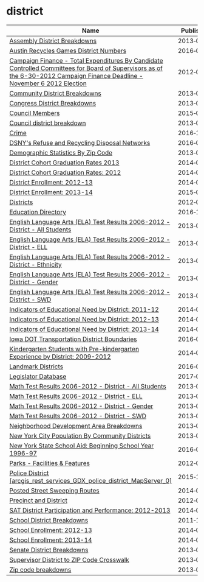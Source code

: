 # district

Name | Published
---- | ---------
[Assembly District Breakdowns](../datasets/2t32-hbca.md) | 2013&#x2011;06&#x2011;26
[Austin Recycles Games District Numbers](../datasets/4hh5-fx4w.md) | 2016&#x2011;05&#x2011;17
[Campaign Finance - Total Expenditures By Candidate Controlled Committees for Board of Supervisors as of the 6-30-2012 Campaign Finance Deadline - November 6 2012 Election](../datasets/8fqb-pfp6.md) | 2012&#x2011;09&#x2011;11
[Community District Breakdowns](../datasets/w3c6-35wg.md) | 2013&#x2011;06&#x2011;21
[Congress District Breakdowns](../datasets/77d2-9ebr.md) | 2013&#x2011;06&#x2011;26
[Council Members](../datasets/uvw5-9znb.md) | 2015&#x2011;02&#x2011;17
[Council district breakdown](../datasets/jqy3-ybjq.md) | 2013&#x2011;06&#x2011;26
[Crime](../datasets/icn6-v9z3.md) | 2016&#x2011;11&#x2011;15
[DSNY's Refuse and Recycling Disposal Networks](../datasets/kzmz-ivhb.md) | 2016&#x2011;02&#x2011;19
[Demographic Statistics By Zip Code](../datasets/kku6-nxdu.md) | 2013&#x2011;06&#x2011;26
[District Cohort Graduation Rates 2013](../datasets/tga8-h5sq.md) | 2014&#x2011;06&#x2011;25
[District Cohort Graduation Rates: 2012](../datasets/sus6-q2ti.md) | 2014&#x2011;07&#x2011;24
[District Enrollment: 2012-13](../datasets/bygz-gaef.md) | 2014&#x2011;06&#x2011;19
[District Enrollment: 2013-14](../datasets/bb6g-79yj.md) | 2015&#x2011;01&#x2011;28
[Districts](../datasets/h89v-f4as.md) | 2012&#x2011;09&#x2011;03
[Education Directory](../datasets/9k2y-kqxn.md) | 2016&#x2011;10&#x2011;28
[English Language Arts (ELA) Test Results 2006-2012 - District - All Students](../datasets/yhfh-vyns.md) | 2013&#x2011;02&#x2011;20
[English Language Arts (ELA) Test Results 2006-2012 - District - ELL](../datasets/tbvj-mbps.md) | 2013&#x2011;02&#x2011;20
[English Language Arts (ELA) Test Results 2006-2012 - District - Ethnicity](../datasets/vqix-8bak.md) | 2013&#x2011;02&#x2011;20
[English Language Arts (ELA) Test Results 2006-2012 - District - Gender](../datasets/49kg-8sce.md) | 2013&#x2011;02&#x2011;20
[English Language Arts (ELA) Test Results 2006-2012 - District - SWD](../datasets/rq2f-42ua.md) | 2013&#x2011;02&#x2011;20
[Indicators of Educational Need by District: 2011-12](../datasets/re57-j6dx.md) | 2014&#x2011;09&#x2011;03
[Indicators of Educational Need by District: 2012-13](../datasets/399t-fqcf.md) | 2014&#x2011;09&#x2011;03
[Indicators of Educational Need by District: 2013-14](../datasets/ufj7-82t7.md) | 2014&#x2011;09&#x2011;03
[Iowa DOT Transportation District Boundaries](../datasets/rmgc-en4a.md) | 2016&#x2011;06&#x2011;08
[Kindergarten Students with Pre-kindergarten Experience by District: 2009-2012](../datasets/afba-qnxy.md) | 2014&#x2011;07&#x2011;24
[Landmark Districts](../datasets/vnrd-fpg7.md) | 2016&#x2011;08&#x2011;19
[Legislator Database](../datasets/rgw6-bpst.md) | 2017&#x2011;01&#x2011;10
[Math Test Results 2006-2012 - District - All Students](../datasets/7yig-nj52.md) | 2013&#x2011;02&#x2011;21
[Math Test Results 2006-2012 - District - ELL](../datasets/siju-6isf.md) | 2013&#x2011;02&#x2011;21
[Math Test Results 2006-2012 - District - Gender](../datasets/qphc-zrtc.md) | 2013&#x2011;02&#x2011;21
[Math Test Results 2006-2012 - District - SWD](../datasets/ducj-28wv.md) | 2013&#x2011;02&#x2011;21
[Neighborhood Development Area Breakdowns](../datasets/urvc-2kdr.md) | 2013&#x2011;06&#x2011;26
[New York City Population By Community Districts](../datasets/xi7c-iiu2.md) | 2013&#x2011;06&#x2011;26
[New York State School Aid: Beginning School Year 1996-97](../datasets/9pb8-dg53.md) | 2016&#x2011;06&#x2011;03
[Parks - Facilities & Features](../datasets/y7qa-tvqx.md) | 2012&#x2011;09&#x2011;18
[Police District [arcgis_rest_services_GDX_police_district_MapServer_0]](../datasets/848i-8umt.md) | 2015&#x2011;12&#x2011;23
[Posted Street Sweeping Routes](../datasets/krk7-ayq2.md) | 2014&#x2011;05&#x2011;28
[Precinct and District](../datasets/xh8b-6e9i.md) | 2012&#x2011;09&#x2011;07
[SAT District Participation and Performance: 2012-2013](../datasets/9hy9-9eeb.md) | 2014&#x2011;06&#x2011;26
[School District Breakdowns](../datasets/g3vh-kbnw.md) | 2011&#x2011;10&#x2011;08
[School Enrollment: 2012-13](../datasets/7ijk-9mw9.md) | 2014&#x2011;06&#x2011;19
[School Enrollment: 2013-14](../datasets/fzp6-x2p2.md) | 2014&#x2011;06&#x2011;19
[Senate District Breakdowns](../datasets/uv67-wxba.md) | 2013&#x2011;06&#x2011;26
[Supervisor District to ZIP Code Crosswalk](../datasets/v22h-ujnv.md) | 2013&#x2011;05&#x2011;07
[Zip code breakdowns](../datasets/6bic-qvek.md) | 2013&#x2011;06&#x2011;26

